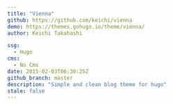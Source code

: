 ```yaml
---
title: "Vienna"
github: https://github.com/keichi/vienna
demo: https://themes.gohugo.io/theme/vienna/
author: Keichi Takahashi

ssg:
  - Hugo
cms:
  - No Cms
date: 2015-02-03T06:30:25Z
github_branch: master
description: "Simple and clean blog theme for hugo"
stale: false
---
```

